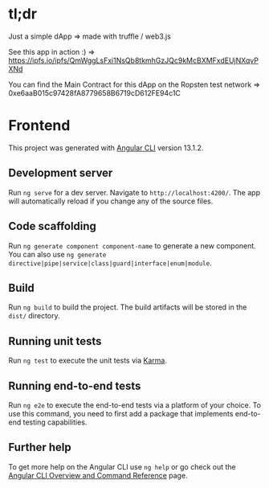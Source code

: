 # tl;dr

Just a simple dApp 
=> made with truffle / web3.js 

See this app in action :) 
=> https://ipfs.io/ipfs/QmWggLsFxi1NsQb8tkmhGzJQc9kMcBXMFxdEUjNXqvPXNd

You can find the Main Contract for this dApp on the Ropsten test network 
=> 0xe6aaB015c97428fA8779658B6719cD612FE94c1C

# Frontend

This project was generated with [Angular CLI](https://github.com/angular/angular-cli) version 13.1.2.

## Development server

Run `ng serve` for a dev server. Navigate to `http://localhost:4200/`. The app will automatically reload if you change any of the source files.

## Code scaffolding

Run `ng generate component component-name` to generate a new component. You can also use `ng generate directive|pipe|service|class|guard|interface|enum|module`.

## Build

Run `ng build` to build the project. The build artifacts will be stored in the `dist/` directory.

## Running unit tests

Run `ng test` to execute the unit tests via [Karma](https://karma-runner.github.io).

## Running end-to-end tests

Run `ng e2e` to execute the end-to-end tests via a platform of your choice. To use this command, you need to first add a package that implements end-to-end testing capabilities.

## Further help

To get more help on the Angular CLI use `ng help` or go check out the [Angular CLI Overview and Command Reference](https://angular.io/cli) page.
